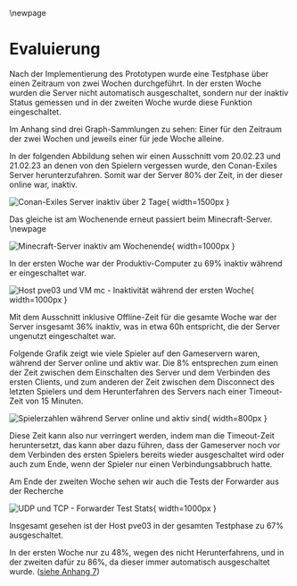 \newpage
# Evaluierung

Nach der Implementierung des Prototypen wurde eine Testphase über einen Zeitraum von zwei Wochen durchgeführt. In der ersten Woche wurden die Server nicht automatisch ausgeschaltet, sondern nur der inaktiv Status gemessen und in der zweiten Woche wurde diese Funktion eingeschaltet.

Im Anhang sind drei Graph-Sammlungen zu sehen: Einer für den Zeitraum der zwei Wochen und jeweils einer für jede Woche alleine.

In der folgenden Abbildung sehen wir einen Ausschnitt vom 20.02.23 und 21.02.23 an denen von den Spielern vergessen wurde, den Conan-Exiles Server herunterzufahren. Somit war der Server 80% der Zeit, in der dieser online war, inaktiv. 

![Conan-Exiles Server inaktiv über 2 Tage](./images/conan-inactive.png){ width=1500px }

Das gleiche ist am Wochenende erneut passiert beim Minecraft-Server.
\newpage

![Minecraft-Server inaktiv am Wochenende](./images/mc-inactive.png){ width=1000px }

In der ersten Woche war der Produktiv-Computer zu 69% inaktiv während er eingeschaltet war.

![Host pve03 und VM mc - Inaktivität während der ersten Woche](./images/pve03-inactive-first-week.png){ width=1000px }

Mit dem Ausschnitt inklusive Offline-Zeit für die gesamte Woche war der Server insgesamt 36% inaktiv, was in etwa 60h entspricht, die der Server ungenutzt eingeschaltet war.

Folgende Grafik zeigt wie viele Spieler auf den Gameservern waren, während der Server online und aktiv war. Die 8% entsprechen zum einen der Zeit zwischen dem Einschalten des Server und dem Verbinden des ersten Clients, und zum anderen der Zeit zwischen dem Disconnect des letzten Spielers und dem Herunterfahren des Servers nach einer Timeout-Zeit von 15 Minuten.

![Spielerzahlen während Server online und aktiv sind](./images/online-with-without-players.png){ width=800px }

Diese Zeit kann also nur verringert werden, indem man die Timeout-Zeit heruntersetzt, das kann aber dazu führen, dass der Gameserver noch vor dem Verbinden des ersten Spielers bereits wieder ausgeschaltet wird oder auch zum Ende, wenn der Spieler nur einen Verbindungsabbruch hatte.


Am Ende der zweiten Woche sehen wir auch die Tests der Forwarder aus der Recherche

![UDP und TCP - Forwarder Test Stats](./images/testphase-forwarder.png){ width=1000px }

Insgesamt gesehen ist der Host pve03 in der gesamten Testphase zu 67% ausgeschaltet.

In der ersten Woche nur zu 48%, wegen des nicht Herunterfahrens, und in der zweiten dafür zu 86%, da dieser immer automatisch ausgeschaltet wurde. ([siehe Anhang 7](#grafana-both))











